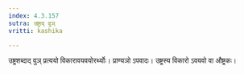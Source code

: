 ```yaml
---
index: 4.3.157
sutra: उष्ट्राद् वुञ्
vritti: kashika

---
```

उष्ट्रशब्दाद् वुञ् प्रत्ययो विकारावयवयोरर्थ्योः। प्राण्यञो ऽपवादः। उष्ट्रस्य विकारो ऽवयवो वा औष्ट्रकः।